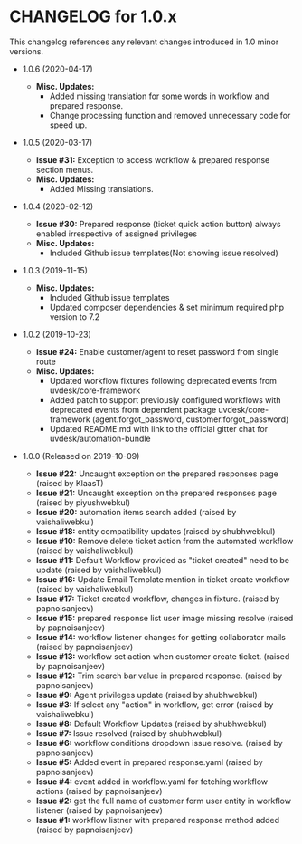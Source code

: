 CHANGELOG for 1.0.x
===================

This changelog references any relevant changes introduced in 1.0 minor versions.

* 1.0.6 (2020-04-17)
    * **Misc. Updates:**
        * Added missing translation for some words in workflow and prepared response.
        * Change processing function and removed unnecessary code for speed up.

* 1.0.5 (2020-03-17)
    * **Issue #31:** Exception to access workflow & prepared response section menus.
    * **Misc. Updates:**
        * Added Missing translations.

* 1.0.4 (2020-02-12)
    * **Issue #30:** Prepared response (ticket quick action button) always enabled irrespective of assigned privileges
    * **Misc. Updates:**
        * Included Github issue templates(Not showing issue resolved)

* 1.0.3 (2019-11-15)
    * **Misc. Updates:**
        * Included Github issue templates
        * Updated composer dependencies & set minimum required php version to 7.2

* 1.0.2 (2019-10-23)
    * **Issue #24:** Enable customer/agent to reset password from single route
    * **Misc. Updates:**
        * Updated workflow fixtures following deprecated events from uvdesk/core-framework
        * Added patch to support previously configured workflows with deprecated events from dependent package uvdesk/core-framework (agent.forgot_password, customer.forgot_password)
        * Updated README.md with link to the official gitter chat for uvdesk/automation-bundle

* 1.0.0 (Released on 2019-10-09)
    * **Issue #22:** Uncaught exception on the prepared responses page (raised by KlaasT)
    * **Issue #21:** Uncaught exception on the prepared responses page (raised by piyushwebkul)
    * **Issue #20:** automation items search added (raised by vaishaliwebkul)
    * **Issue #18:** entity compatibility updates (raised by shubhwebkul)
    * **Issue #10:** Remove delete ticket action from the automated workflow  (raised by vaishaliwebkul)
    * **Issue #11:** Default Workflow provided as "ticket created" need to be update (raised by vaishaliwebkul)
    * **Issue #16:** Update Email Template mention in ticket create workflow (raised by vaishaliwebkul)
    * **Issue #17:** Ticket created workflow, changes in fixture. (raised by papnoisanjeev)
    * **Issue #15:** prepared response list user image missing resolve (raised by papnoisanjeev)
    * **Issue #14:**  workflow listener changes for getting collaborator mails  (raised by papnoisanjeev)
    * **Issue #13:** workflow set action when customer create ticket. (raised by papnoisanjeev)
    * **Issue #12:** Trim search bar value in prepared response. (raised by papnoisanjeev)
    * **Issue #9:** Agent privileges update (raised by shubhwebkul)
    * **Issue #3:** If select any "action" in workflow, get error (raised by vaishaliwebkul)
    * **Issue #8:** Default Workflow Updates (raised by shubhwebkul)
    * **Issue #7:** Issue resolved (raised by shubhwebkul)
    * **Issue #6:** workflow conditions dropdown issue resolve. (raised by papnoisanjeev)
    * **Issue #5:** Added event in prepared response.yaml (raised by papnoisanjeev)
    * **Issue #4:** event added in workflow.yaml for fetching workflow actions (raised by papnoisanjeev)
    * **Issue #2:** get the full name of customer form user entity in workflow listener (raised by papnoisanjeev)
    * **Issue #1:** workflow listner with prepared response method added (raised by papnoisanjeev)
